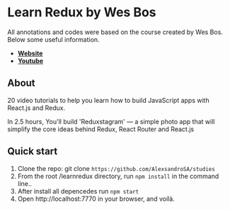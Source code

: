 # Learn Redux by Wes Bos

All annotations and codes were based on the course created by Wes Bos. Below some useful information.

 - [__Website__](https://learnredux.com/)
 - [__Youtube__](https://www.youtube.com/watch?v=hmwBow1PUuo&list=PLu8EoSxDXHP5uyzEWxdlr9WQTJJIzr6jy)

## About

20 video tutorials to help you learn how to build JavaScript apps with React.js and Redux.

In 2.5 hours, You'll build 'Reduxstagram' — a simple photo app that will simplify the core ideas behind Redux, React Router and React.js

## Quick start

 1. Clone the repo: git clone `https://github.com/AlexsandroSA/studies`
 2. From the root /learnredux directory, run `npm install` in the command line..
 3. After install all depencedes run `npm start`
 4. Open http://localhost:7770 in your browser, and voilà.
